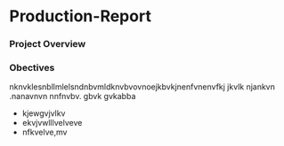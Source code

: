# Production-Report
### Project Overview
### Obectives
nknvklesnbllmlelsndnbvmldknvbvovnoejkbvkjnenfvnenvfkj jkvlk njankvn .nanavnvn nnfnvbv.  gbvk gvkabba
- kjewgvjvlkv
- ekvjvwlllvelveve
- nfkvelve,mv
